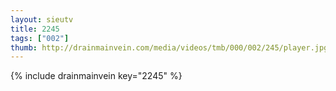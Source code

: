 ```yaml
--- 
layout: sieutv
title: 2245
tags: ["002"]
thumb: http://drainmainvein.com/media/videos/tmb/000/002/245/player.jpg
---
```

{% include drainmainvein key="2245" %} 
